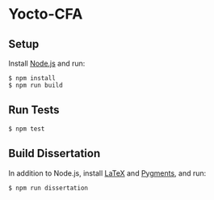 # Yocto-CFA

## Setup

Install [Node.js](https://nodejs.org/) and run:

```console
$ npm install
$ npm run build
```

## Run Tests

```console
$ npm test
```

## Build Dissertation

In addition to Node.js, install [LaTeX](https://www.latex-project.org) and [Pygments](http://pygments.org), and run:

```console
$ npm run dissertation
```
